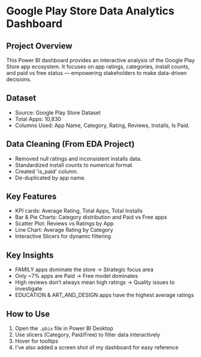 # Google Play Store Data Analytics Dashboard

## Project Overview  
This Power BI dashboard provides an interactive analysis of the Google Play Store app ecosystem. It focuses on app ratings, categories, install counts, and paid vs free status — empowering stakeholders to make data-driven decisions.

## Dataset  
- Source: Google Play Store Dataset  
- Total Apps: 10,830  
- Columns Used: App Name, Category, Rating, Reviews, Installs, Is Paid.

## Data Cleaning (From EDA Project)  
- Removed null ratings and inconsistent installs data.  
- Standardized install counts to numerical format.  
- Created 'is_paid' column.  
- De-duplicated by app name.  

## Key Features  
- KPI cards: Average Rating, Total Apps, Total Installs  
- Bar & Pie Charts: Category distribution and Paid vs Free apps  
- Scatter Plot: Reviews vs Ratings by App  
- Line Chart: Average Rating by Category  
- Interactive Slicers for dynamic filtering

## Key Insights  
- FAMILY apps dominate the store → Strategic focus area  
- Only ~7% apps are Paid → Free model dominates  
- High reviews don’t always mean high ratings → Quality issues to investigate  
- EDUCATION & ART_AND_DESIGN apps have the highest average ratings

## How to Use  
1. Open the `.pbix` file in Power BI Desktop  
2. Use slicers (Category, Paid/Free) to filter data interactively  
3. Hover for tooltips
4. I've also added a screen shot of my dashboard for easy reference


